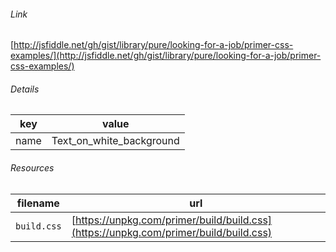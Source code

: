 <!--
https://pypi.org/project/jsfiddle-readme/
-->


###### Link
[http://jsfiddle.net/gh/gist/library/pure/looking-for-a-job/primer-css-examples/](http://jsfiddle.net/gh/gist/library/pure/looking-for-a-job/primer-css-examples/)

###### Details
key|value
-|-
name|Text_on_white_background

###### Resources
filename|url
-|-
`build.css`|[https://unpkg.com/primer/build/build.css](https://unpkg.com/primer/build/build.css)